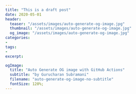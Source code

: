 ```yaml
---
title: "This is a draft post"
date: 2020-05-01
header:
  teaser: "/assets/images/auto-generate-og-image.jpg"
  thumbnail: "/assets/images/auto-generate-og-image.jpg"
  og_image: "/assets/images/auto-generate-og-image.jpg"
categories:
- 
tags:
-  
excerpt: 

ogImage:
  title: "Auto Generate OG image with GitHub Actions"
  subtitle: "by Gurucharan Subramani"
  filename: "auto-generate-og-image-no-subtitle" 
  fontSize: 120%;  
---
```

